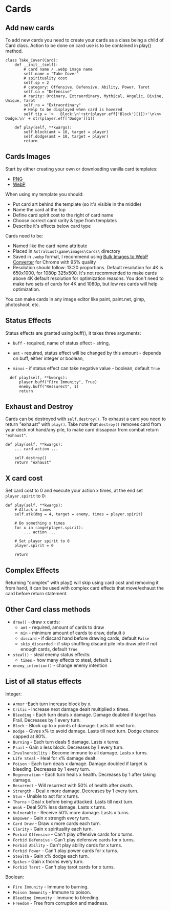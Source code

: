 # Cards

## Add new cards
To add new cards you need to create your cards as a class being a child of Card class. Action to be done on card use is to be contained in play() method.

    class Take_Cover(Card):
        def __init__(self):
            # card name / .webp image name
            self.name = "Take Cover"
            # spirituality cost
            self.sp = 2
            # category: Offensive, Defensive, Ability, Power, Tarot
            self.ca = "Defensive"
            # rarity: Ordinary, Extraordinary, Mythical, Angelic, Divine, Unique, Tarot
            self.ra = "Extraordinary"
            # Help to be displayed when card is hovered
            self.tip = '>   Block:\n'+str(player.eff['Block'][1])+'\n\n>   Dodge:\n' + str(player.eff['Dodge'][1])

        def play(self, **kwargs):
            self.block(amt = 10, target = player)
            self.dodge(amt = 10, target = player)
            return

## Cards Images
Start by either creating your own or downloading vanilla card templates:

* [PNG](https://mega.nz/file/pEFinb4Z#1oqqwYZDSw-y59x4duEUgZHzy1VJeODrlm5YkPqnmg8)
* [WebP](https://mega.nz/file/oQdGgbaY#1uyIFXBjnBo12yXgEV7plqS3_B895ff-eVFgiJpq4WI)

When using my template you should:

* Put card art behind the template (so it's visible in the middle)
* Name the card at the top
* Define card spirit cost to the right of card name
* Choose correct card rarity & type from templates
* Describe it's effects below card type

Cards need to be:

* Named like the card name attribute
* Placed in `AstralLust\game\images\Cards\` directory
* Saved in `.webp` format, I recommend using [Bulk Images to WebP Converter](https://chrome.google.com/webstore/detail/bulk-images-to-webp-conve/alehapkmecbigebjbcicmbmjdaolcjhb) for Chrome with 95% quality
* Resolution should follow: 13:20 proportions. Default resolution for 4K is 650x1000, for 1080p 325x500. It's not recommended to make cards above 4K default resolution for optimization reasons. You don't need to make two sets of cards for 4K and 1080p, but low res cards will help optimization.

You can make cards in any image editor like paint, paint.net, gimp, photoshoot, etc.

## Status Effects
Status effects are granted using buff(), it takes three arguments:

* `buff` - required, name of status effect - string,
* `amt` - required, status effect will be changed by this amount - depends on buff, either integer or boolean,
* `minus` - if status effect can take negative value - boolean, default `True`</ul>

        def play(self, **kwargs):
            player.buff("Fire Immunity", True)
            enemy.buff("Ressurect", 1)
            return

## Exhaust and Destroy
Cards can be destroyed with `self.destroy()`. To exhaust a card you need to return "exhaust" with `play()`. Take note that `destroy()` removes card from your deck not hand/any pile, to make card dissapear from combat return `"exhaust"`.

    def play(self, **kwargs):
        ... card action ...

        self.destroy()
        return "exhaust"

## X card cost
Set card cost to 0 and execute your action x times, at the end set `player.spirit` to 0:

    def play(self, **kwargs):
        # Attack x times
        self.atk(dmg = 4, target = enemy, times = player.spirit)

        # Do something x times
        for x in range(player.spirit):
            ... action ...

        # Set player spirit to 0
        player.spirit = 0

        return

## Complex Effects
Returning "complex" with play() will skip using card cost and removing it from hand, it can be used with complex card effects that move/exhaust the card before return statement.

## Other Card class methods
* `draw()` - draw x cards:
    * `amt` - required, amount of cards to draw
    * `min` - minimum amount of cards to draw, default `0`
    * `discard` - if discard hand before drawing cards, default `False`
    * `skip_discarded` - if skip shuffling discard pile into draw pile if not enough cards, default `True`
* `steal()` - steal enemy status effects:
    * `times` - how many effects to steal, default `1`
* `enemy_intention()` - change enemy intention

## List of all status effects
Integer:

* `Armor` -Each turn increase block by x.
* `Critic` - Increase next damage dealt multiplied x times.
* `Bleeding` - Each turn deals x damage. Damage doubled if target has Frail. Decreases by 1 every turn.
* `Block` - Block up to x points of damage. Lasts till next turn.
* `Dodge` - Gives x% to avoid damage. Lasts till next turn. Dodge chance capped at 80%.
* `Burning` - Each turn deals 5 damage. Lasts x turns.
* `Frail` - Gain x less block. Decreases by 1 every turn.
* `Invulnerability` - Become immune to all damage. Lasts x turns.
* `Life Steal` - Heal for x% damage dealt.
* `Poison` - Each turn deals x damage. Damage doubled if target is bleeding. Decreases by 1 every turn.
* `Regeneration` - Each turn heals x health. Decreases by 1 after taking damage.
* `Resurrect` - Will resurrect with 50% of health after death.
* `Strength` - Deal x more damage. Decreases by 1 every turn.
* `Stun` - Unable to act for x turns.
* `Thorns` - Deal x before being attacked. Lasts till next turn.
* `Weak` - Deal 50% less damage. Lasts x turns.
* `Vulnerable` - Receive 50% more damage. Lasts x turns.
* `Empower` - Gain x strength every turn.
* `Card Draw` - Draw x more cards each turn.
* `Clarity` - Gain x spirituality each turn.
* `Forbid Offensive` - Can't play offensive cards for x turns.
* `Forbid Defensive` - Can't play defensive cards for x turns.
* `Forbid Ability` - Can't play ability cards for x turns.
* `Forbid Power` - Can't play power cards for x turns.
* `Stealth` - Gain x% dodge each turn.
* `Spikes` - Gain x thorns every turn.
* `Forbid Tarot` - Can't play tarot cards for x turns.

Boolean:

* `Fire Immunity` - Immune to burning.
* `Poison Immunity` - Immune to poison.
* `Bleeding Immunity` - Immune to bleeding.
* `Freedom` - Free from corruption and madness.
